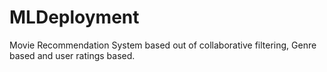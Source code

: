 # MLDeployment

Movie Recommendation System based out of collaborative filtering, Genre based and user ratings based.
